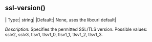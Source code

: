 ## ssl-version()

|  Type:|      string|
  |Default:|   None, uses the libcurl default|

*Description:* Specifies the permitted SSL/TLS version. Possible values:
sslv2, sslv3, tlsv1, tlsv1_0, tlsv1_1, tlsv1_2, tlsv1_3.
